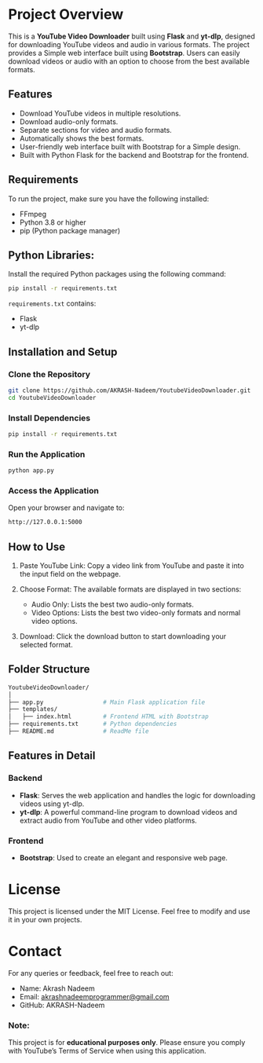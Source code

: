 # Project Overview
This is a **YouTube Video Downloader** built using **Flask** and **yt-dlp**, designed for downloading YouTube videos and audio in various formats. The project provides a Simple web interface built using **Bootstrap**. Users can easily download videos or audio with an option to choose from the best available formats.

## Features
- Download YouTube videos in multiple resolutions.
- Download audio-only formats.
- Separate sections for video and audio formats.
- Automatically shows the best formats.
- User-friendly web interface built with Bootstrap for a Simple design.
- Built with Python Flask for the backend and Bootstrap for the frontend.

## Requirements

To run the project, make sure you have the following installed:
- FFmpeg
- Python 3.8 or higher
- pip (Python package manager)

## Python Libraries:
Install the required Python packages using the following command:
```bash
pip install -r requirements.txt
```
```requirements.txt``` contains:
- Flask
- yt-dlp

## Installation and Setup
### Clone the Repository
```bash
git clone https://github.com/AKRASH-Nadeem/YoutubeVideoDownloader.git
cd YoutubeVideoDownloader
```

### Install Dependencies
```bash
pip install -r requirements.txt
```

### Run the Application
```bash
python app.py
```

### Access the Application
Open your browser and navigate to:


```bash
http://127.0.0.1:5000
```

## How to Use
1. Paste YouTube Link: Copy a video link from YouTube and paste it into the input field on the webpage.
2. Choose Format: The available formats are displayed in two sections:
    - Audio Only: Lists the best two audio-only formats.
    - Video Options: Lists the best two video-only formats and normal video options.

3. Download: Click the download button to start downloading your selected format.

## Folder Structure
```bash
YoutubeVideoDownloader/
│
├── app.py                 # Main Flask application file
├── templates/
│   ├── index.html         # Frontend HTML with Bootstrap
├── requirements.txt       # Python dependencies
├── README.md              # ReadMe file
```
## Features in Detail
### Backend
- **Flask**: Serves the web application and handles the logic for downloading videos using yt-dlp.
- **yt-dlp**: A powerful command-line program to download videos and extract audio from YouTube and other video platforms.
### Frontend
- **Bootstrap**: Used to create an elegant and responsive web page.

# License

This project is licensed under the MIT License. Feel free to modify and use it in your own projects.

# Contact

For any queries or feedback, feel free to reach out:
- Name: Akrash Nadeem
- Email: akrashnadeemprogrammer@gmail.com
- GitHub: AKRASH-Nadeem

### Note:

This project is for **educational purposes only**. Please ensure you comply with YouTube’s Terms of Service when using this application.